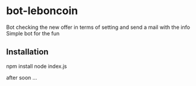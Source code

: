 # bot-leboncoin
Bot checking the new offer in terms of setting and send a mail with the info  
Simple bot for the fun

## Installation
npm install
node index.js

after soon ...
